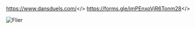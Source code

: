 <a id="Dan's Duels">https://www.dansduels.com/</>
<a id="Halloween 2v2 Signup!">https://forms.gle/imPEnxoVjR6Tonm28</>


![Flier](https://i.imgur.com/0R5Zw6j.png)
